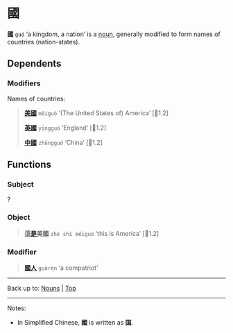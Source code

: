 # 國

**國** `guó` ‘a kingdom, a nation’ is a [noun](index.md), generally modified to form names of countries (nation-states). 

## Dependents

### Modifiers

Names of countries:
> **[美國](nouns/美國.md)** `měiguó` ‘(The United States of) America’ \[🦉1.2\]
>
> **[英國](nouns/英國.md)** `yīngguó` ‘England’ \[🦉1.2\]
>
> **[中國](nouns/中國.md)** `zhōngguó` ‘China’ \[🦉1.2\]

## Functions

### Subject

?

### Object

> **這[是](../verbs/是.md)美國** `zhè shì měiguó` ‘this is America’ \[🦉1.2\]

### Modifier

> **[國人](國人.md)** `guórén` ‘a compatriot’

----

Back up to: [Nouns](index.md) | [Top](../index.md)

----

Notes:
- In Simplified Chinese, **國** is written as **国**.
